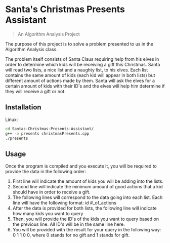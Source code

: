 # Santa's Christmas Presents Assistant
> An Algorithm Analysis Project


The purpose of this project is to solve a problem presented to us in the Algorithm Analysis class.

The problem itself consists of Santa Claus requiring help from his elves in order to determine which kids will be receiving
a gift this Christmas. Santa will read two lists, a nice list and a naughty list, to his elves. Each list contains the same
amount of kids (each kid will appear in both lists) but different amount of actions made by them. Santa will ask the elves
for a certain amount of kids with their ID's and the elves will help him determine if they will receive a gift or not. 

## Installation

Linux:

```sh
cd Santas-Christmas-Presents-Assistant/
g++ -o presents christmasPresents.cpp
./presents
```

## Usage

Once the program is compiled and you execute it, you will be required to provide the data in the following order:
1. First line will indicate the amount of kids you will be adding into the lists.
2. Second line will indicate the minimum amount of good actions that a kid should have in order to receive a gift.
3. The following lines will correspond to the data going into each list. Each line will have the following format: id #_of_actions
4. After the data is provided for both lists, the following line will indicate how many kids you want to query
5. Then, you will provide the ID's of the kids you want to query based on the previous line. All ID's will be in the same line here.
6. You will be provided with the result for your query in the following way: 0 1 1 0 0, where 0 stands for no gift and 1 stands for gift.